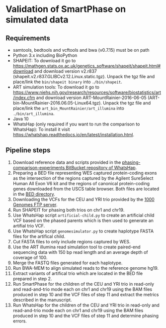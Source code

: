 # Validation of SmartPhase on simulated data

## Requirements
- samtools, bedtools and vcftools and bwa (v0.7.15) must be on path
- Python 3.x including BioPython
- SHAPEIT:
	To download it go to <https://mathgen.stats.ox.ac.uk/genetics_software/shapeit/shapeit.html#download> and download version v2.r837 (shapeit.v2.r837.GLIBCv2.12.Linux.static.tgz).
	Unpack the tgz file and place/link the `bin/shapeit binary` into `./bin/shapeit`.
- ART simulation tools: 
	To download it go to <https://www.niehs.nih.gov/research/resources/software/biostatistics/art/index.cfm> and download version ART-MountRainier-2016-06-05 (ART-bin-MountRainier-2016.06.05-Linux64.tgz).
	Unpack the tgz file and place/link the `art_bin_MountRainier/art_illumina` into `./bin/art_illumina`.
- Java 10
- WhatsHap (only required if you want to run the comparison to WhatsHap):
	To install it visit <https://whatshap.readthedocs.io/en/latest/installation.html>.

## Pipeline steps
1. Download reference data and scripts provided in the [phasing-comparison-experiments BitBucket repository of WhatsHap](https://bitbucket.org/whatshap/phasing-comparison-experiments/ "WhatsHap phasing comparison experiments").
2. Preparing a BED file representing WES captured protein-coding exons as the intersection of the regions captured by the Agilent SureSelect Human All Exon V6 kit and the regions of canonical protein-coding genes downloaded from the USCS table browser.
Both files are located in the [BED directory](https://github.com/paulhager/smart-phase/tree/master/BED).
3. Downloading the VCFs for the CEU and YRI trio provided by the [1000 Genomes FTP server](https://ftp-trace.ncbi.nih.gov/1000genomes/ftp/technical/working/20140625_high_coverage_trios_broad/).
4. Run SHAPEIT for phasing both trios on chr1 and chr19.
5. Use WhatsHap script `artificial-child.py` to create an artificial child VCF based on the phased parents which is then used to generate an artifial trio VCF.
6. Use WhatsHap script `genomesimulator.py` to create haplotype FASTA files for the artifical child.
7. Cut FASTA files to only include regions captured by WES.
8. Use the ART illumina read simulation tool to create paired-end sequencing data with 150 bp read length and an average depth of coverage of 100.
9. Merge the FASTQ files generated for each haplotype.
10. Run BWA-MEM to align simulated reads to the reference genome hg19.
11. Extract variants of artifical trio which are located in the BED file prepared in step 2.
12. Run SmartPhase for the children of the CEU and YRI trio in read-only and read-and-trio mode each on chr1 and chr19 using the BAM files produced in step 10 and the VCF files of step 11 and extract the metrics described in the manuscript.
13. Run WhatsHap for the children of the CEU and YRI trio in read-only and read-and-trio mode each on chr1 and chr19 using the BAM files produced in step 10 and the VCF files of step 11 and determine phasing errors.
